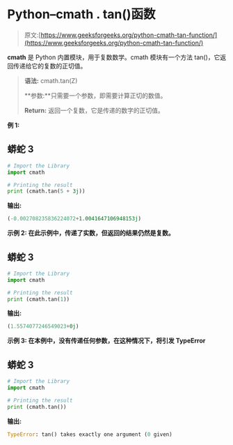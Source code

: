 # Python–cmath . tan()函数

> 原文:[https://www.geeksforgeeks.org/python-cmath-tan-function/](https://www.geeksforgeeks.org/python-cmath-tan-function/)

**cmath** 是 Python 内置模块，用于复数数学。cmath 模块有一个方法 tan()，它返回传递给它的复数的正切值。

> **语法:** cmath.tan(Z)
> 
> **参数:**只需要一个参数，即需要计算正切的数值。
> 
> **Return:** 返回一个复数，它是传递的数字的正切值。

****例 1:****

## **蟒蛇 3**

```py
# Import the Library
import cmath 

# Printing the result
print (cmath.tan(5 + 3j))
```

****输出:****

```py
(-0.002708235836224072+1.0041647106948153j) 
```

****示例 2:** 在此示例中，传递了实数，但返回的结果仍然是复数。**

## **蟒蛇 3**

```py
# Import the Library
import cmath 

# Printing the result
print (cmath.tan(1))
```

****输出:****

```py
(1.5574077246549023+0j) 
```

****示例 3:** 在本例中，没有传递任何参数，在这种情况下，将引发 TypeError**

## **蟒蛇 3**

```py
# Import the Library
import cmath 

# Printing the result
print (cmath.tan())
```

****输出:****

```py
TypeError: tan() takes exactly one argument (0 given) 
```